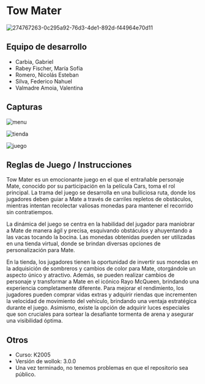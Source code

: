 # Tow Mater

![274767263-0c295a92-76d3-4de1-892d-f44964e70d11](https://github.com/pdepviernestm/2023-tpgame-mate-lavado/assets/129192258/cccc25e0-39ad-4491-b3a9-cc162ff6ec1a)

## Equipo de desarrollo

- Carbia, Gabriel
- Rabey Fischer, María Sofía
- Romero, Nicolás Esteban
- Silva, Federico Nahuel
- Valmadre Amoia, Valentina

## Capturas

![menu](https://github.com/pdepviernestm/2023-tpgame-mate-lavado/assets/129192258/fcf21448-26b7-4925-b7b0-e208ab744234)

![tienda](https://github.com/pdepviernestm/2023-tpgame-mate-lavado/assets/129192258/92fcd3ae-3a12-452f-bd0f-09bb80ff50fc)

![juego](https://github.com/pdepviernestm/2023-tpgame-mate-lavado/assets/129192258/a2285def-4ce4-4216-8918-69d8c0f0e690)



## Reglas de Juego / Instrucciones

Tow Mater es un emocionante juego en el que el entrañable personaje Mate, conocido por su participación en la película Cars, toma el rol principal. La trama del juego se desarrolla en una bulliciosa ruta, donde los jugadores deben guiar a Mate a través de carriles repletos de obstáculos, mientras intentan recolectar valiosas monedas para mantener el recorrido sin contratiempos.

La dinámica del juego se centra en la habilidad del jugador para maniobrar a Mate de manera ágil y precisa, esquivando obstáculos y ahuyentando a las vacas tocando la bocina. Las monedas obtenidas pueden ser utilizadas en una tienda virtual, donde se brindan diversas opciones de personalización para Mate.

En la tienda, los jugadores tienen la oportunidad de invertir sus monedas en la adquisición de sombreros y cambios de color para Mate, otorgándole un aspecto único y atractivo. Además, se pueden realizar cambios de personaje y transformar a Mate en el icónico Rayo McQueen, brindando una experiencia completamente diferente. Para mejorar el rendimiento, los jugadores pueden comprar vidas extras y adquirir riendas que incrementen la velocidad de movimiento del vehículo, brindando una ventaja estratégica durante el juego. Asimismo, existe la opción de adquirir luces especiales que son cruciales para sortear la desafiante tormenta de arena y asegurar una visibilidad óptima.


## Otros

- Curso: K2005
- Versión de wollok: 3.0.0
- Una vez terminado, no tenemos problemas en que el repositorio sea público.
